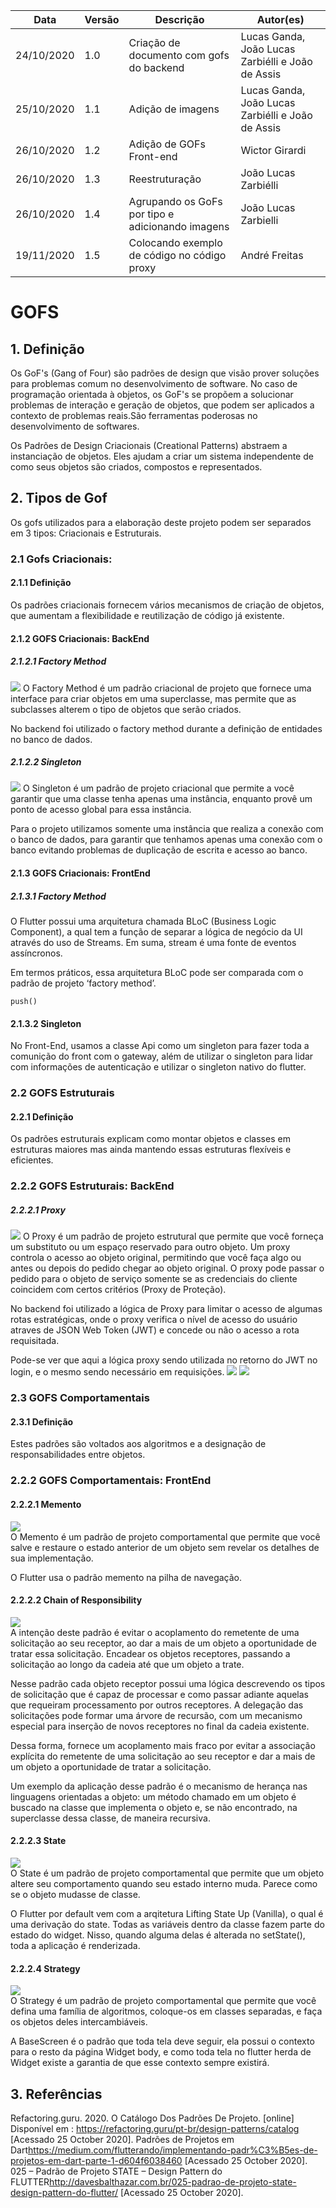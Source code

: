 | Data       | Versão | Descrição            | Autor(es)       |
| ---------- | ------ | -------------------- | --------------- |
| 24/10/2020 | 1.0 | Criação de documento com gofs do backend | Lucas Ganda, João Lucas Zarbiélli e João de Assis |
| 25/10/2020 | 1.1| Adição de imagens | Lucas Ganda, João Lucas Zarbiélli e João de Assis |
| 26/10/2020 | 1.2 | Adição de GOFs Front-end | Wictor Girardi |
| 26/10/2020 | 1.3 | Reestruturação | João Lucas Zarbiélli |
| 26/10/2020 | 1.4 | Agrupando os GoFs por tipo e adicionando imagens | João Lucas Zarbielli| 
| 19/11/2020 | 1.5 | Colocando exemplo de código no código proxy | André Freitas| 

# GOFS

## 1. Definição
Os GoF's (Gang of Four) são padrões de design que visão prover soluções para problemas comum no desenvolvimento de software. No caso de programação orientada à objetos, os GoF's se propõem a solucionar problemas de interação e geração de objetos, que podem ser aplicados a contexto de problemas reais.São ferramentas poderosas no desenvolvimento de softwares.

Os Padrões de Design Criacionais (Creational Patterns) abstraem a instanciação de objetos. Eles ajudam a criar um sistema independente de como seus objetos são criados, compostos e representados.

## 2. Tipos de Gof
Os gofs utilizados para a elaboração deste projeto podem ser separados em 3 tipos: Criacionais e Estruturais.

### 2.1 Gofs Criacionais:
#### 2.1.1 Definição
Os padrões criacionais fornecem vários mecanismos de criação de objetos, que aumentam a flexibilidade e reutilização de código já existente.

#### 2.1.2 GOFS Criacionais: BackEnd
##### 2.1.2.1 Factory Method
<img src='./images/factory.png'>
O Factory Method é um padrão criacional de projeto que fornece uma interface para criar objetos em uma superclasse, mas permite que as subclasses alterem o tipo de objetos que serão criados.

No backend foi utilizado o factory method durante a definição de entidades no banco de dados.

##### 2.1.2.2 Singleton
<img src='./images/singleton.png'>
O Singleton é um padrão de projeto criacional que permite a você garantir que uma classe tenha apenas uma instância, enquanto provê um ponto de acesso global para essa instância.

Para o projeto utilizamos somente uma instância que realiza a conexão com o banco de dados, para garantir que tenhamos apenas uma conexão com o banco evitando problemas de duplicação de escrita e acesso ao banco.

#### 2.1.3 GOFS Criacionais: FrontEnd
##### 2.1.3.1 Factory Method
O Flutter possui uma arquitetura chamada BLoC (Business Logic Component), a qual tem a função de separar a lógica de negócio da UI através do uso de Streams. Em suma, stream é uma fonte de eventos assíncronos.

Em termos práticos, essa arquitetura BLoC pode ser comparada com o padrão de projeto ‘factory method’.

<code>push()</code>

#### 2.1.3.2 Singleton
No Front-End, usamos a classe Api como um singleton para fazer toda a comunição do front com o gateway, além de utilizar o singleton para lidar com informações de autenticação e utilizar o singleton nativo do flutter.

### 2.2 GOFS Estruturais
#### 2.2.1 Definição
Os padrões estruturais explicam como montar objetos e classes em estruturas maiores mas ainda mantendo essas estruturas flexíveis e eficientes.

### 2.2.2 GOFS Estruturais: BackEnd
##### 2.2.2.1 Proxy
<img src='./images/proxy.png'>
O Proxy é um padrão de projeto estrutural que permite que você forneça um substituto ou um espaço reservado para outro objeto. Um proxy controla o acesso ao objeto original, permitindo que você faça algo ou antes ou depois do pedido chegar ao objeto original. O proxy pode passar o pedido para o objeto de serviço somente se as credenciais do cliente coincidem com certos critérios (Proxy de Proteção).

No backend foi utilizado a lógica de Proxy para limitar o acesso de algumas rotas estratégicas, onde o proxy verifica o nível de acesso do usuário atraves de JSON Web Token (JWT) e concede ou não o acesso a rota requisitada.

Pode-se ver que aqui a lógica proxy sendo utilizada no retorno do JWT no login, e o mesmo sendo necessário em requisições.
<img src='./images/proxylogin.png'>
<img src='./images/proxycodigo.png'>



### 2.3 GOFS Comportamentais
#### 2.3.1 Definição 
Estes padrões são voltados aos algoritmos e a designação de responsabilidades entre objetos.

### 2.2.2 GOFS Comportamentais: FrontEnd
#### 2.2.2.1 Memento
<img src='./memento.png'>
<br>
O Memento é um padrão de projeto comportamental que permite que você salve e restaure o estado anterior de um objeto sem revelar os detalhes de sua implementação. 

O Flutter usa o padrão memento na pilha de navegação.

#### 2.2.2.2 Chain of Responsibility
<img src='./chain.png'>
<br>
A intenção deste padrão é evitar o acoplamento do remetente de uma solicitação ao seu receptor, ao dar a mais de um objeto a oportunidade de tratar essa solicitação. Encadear os objetos receptores, passando a solicitação ao longo da cadeia até que um objeto a trate.

Nesse padrão cada objeto receptor possui uma lógica descrevendo os tipos de solicitação que é capaz de processar e como passar adiante aquelas que requeiram processamento por outros receptores. A delegação das solicitações pode formar uma árvore de recursão, com um mecanismo especial para inserção de novos receptores no final da cadeia existente.

Dessa forma, fornece um acoplamento mais fraco por evitar a associação explícita do remetente de uma solicitação ao seu receptor e dar a mais de um objeto a oportunidade de tratar a solicitação.

Um exemplo da aplicação desse padrão é o mecanismo de herança nas linguagens orientadas a objeto: um método chamado em um objeto é buscado na classe que implementa o objeto e, se não encontrado, na superclasse dessa classe, de maneira recursiva.

#### 2.2.2.3 State
<img src='./state.png'>
<br>
O State é um padrão de projeto comportamental que permite que um objeto altere seu comportamento quando seu estado interno muda. Parece como se o objeto mudasse de classe.


O Flutter por default vem com a arqitetura Lifting State Up (Vanilla), o qual é uma derivação do state. Todas as variáveis dentro da classe fazem parte do estado do widget. Nisso, quando alguma delas é alterada no setState(), toda a aplicação é renderizada.

#### 2.2.2.4 Strategy
<img src='./strategy.png'>
<br>
O Strategy é um padrão de projeto comportamental que permite que você defina uma família de algoritmos, coloque-os em classes separadas, e faça os objetos deles intercambiáveis.


A BaseScreen é o padrão que toda tela deve seguir, ela possui o contexto para o resto da página Widget body, e como toda tela no flutter herda de Widget existe a garantia de que esse contexto sempre existirá.


## 3. Referências 
Refactoring.guru. 2020. O Catálogo Dos Padrões De Projeto. [online] Disponível em : <https://refactoring.guru/pt-br/design-patterns/catalog> [Acessado 25 October 2020].
Padrões de Projetos em Dart<https://medium.com/flutterando/implementando-padr%C3%B5es-de-projetos-em-dart-parte-1-d604f6038460> [Acessado 25 October 2020].
025 – Padrão de Projeto STATE – Design Pattern do FLUTTER<http://davesbalthazar.com.br/025-padrao-de-projeto-state-design-pattern-do-flutter/> [Acessado 25 October 2020].